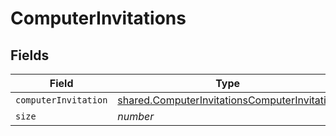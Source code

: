 # ComputerInvitations


## Fields

| Field                                                                                                               | Type                                                                                                                | Required                                                                                                            | Description                                                                                                         | Example                                                                                                             |
| ------------------------------------------------------------------------------------------------------------------- | ------------------------------------------------------------------------------------------------------------------- | ------------------------------------------------------------------------------------------------------------------- | ------------------------------------------------------------------------------------------------------------------- | ------------------------------------------------------------------------------------------------------------------- |
| `computerInvitation`                                                                                                | [shared.ComputerInvitationsComputerInvitation](../../../sdk/models/shared/computerinvitationscomputerinvitation.md) | :heavy_minus_sign:                                                                                                  | N/A                                                                                                                 |                                                                                                                     |
| `size`                                                                                                              | *number*                                                                                                            | :heavy_minus_sign:                                                                                                  | N/A                                                                                                                 | 1                                                                                                                   |